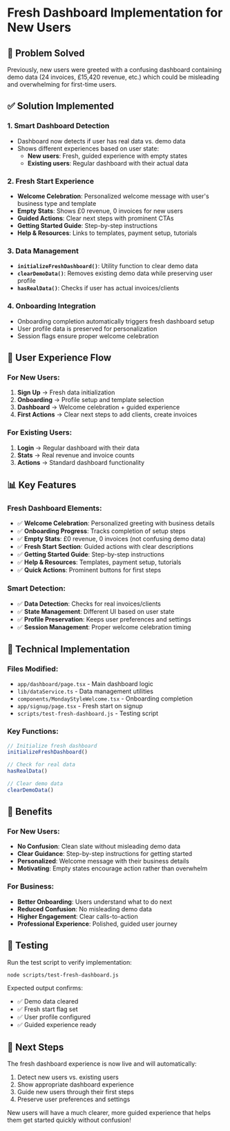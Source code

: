 # Fresh Dashboard Implementation for New Users

## 🎯 Problem Solved
Previously, new users were greeted with a confusing dashboard containing demo data (24 invoices, £15,420 revenue, etc.) which could be misleading and overwhelming for first-time users.

## ✅ Solution Implemented

### 1. **Smart Dashboard Detection**
- Dashboard now detects if user has real data vs. demo data
- Shows different experiences based on user state:
  - **New users**: Fresh, guided experience with empty states
  - **Existing users**: Regular dashboard with their actual data

### 2. **Fresh Start Experience**
- **Welcome Celebration**: Personalized welcome message with user's business type and template
- **Empty Stats**: Shows £0 revenue, 0 invoices for new users
- **Guided Actions**: Clear next steps with prominent CTAs
- **Getting Started Guide**: Step-by-step instructions
- **Help & Resources**: Links to templates, payment setup, tutorials

### 3. **Data Management**
- **`initializeFreshDashboard()`**: Utility function to clear demo data
- **`clearDemoData()`**: Removes existing demo data while preserving user profile
- **`hasRealData()`**: Checks if user has actual invoices/clients

### 4. **Onboarding Integration**
- Onboarding completion automatically triggers fresh dashboard setup
- User profile data is preserved for personalization
- Session flags ensure proper welcome celebration

## 🚀 User Experience Flow

### For New Users:
1. **Sign Up** → Fresh data initialization
2. **Onboarding** → Profile setup and template selection
3. **Dashboard** → Welcome celebration + guided experience
4. **First Actions** → Clear next steps to add clients, create invoices

### For Existing Users:
1. **Login** → Regular dashboard with their data
2. **Stats** → Real revenue and invoice counts
3. **Actions** → Standard dashboard functionality

## 📊 Key Features

### Fresh Dashboard Elements:
- ✅ **Welcome Celebration**: Personalized greeting with business details
- ✅ **Onboarding Progress**: Tracks completion of setup steps
- ✅ **Empty Stats**: £0 revenue, 0 invoices (not confusing demo data)
- ✅ **Fresh Start Section**: Guided actions with clear descriptions
- ✅ **Getting Started Guide**: Step-by-step instructions
- ✅ **Help & Resources**: Templates, payment setup, tutorials
- ✅ **Quick Actions**: Prominent buttons for first steps

### Smart Detection:
- ✅ **Data Detection**: Checks for real invoices/clients
- ✅ **State Management**: Different UI based on user state
- ✅ **Profile Preservation**: Keeps user preferences and settings
- ✅ **Session Management**: Proper welcome celebration timing

## 🔧 Technical Implementation

### Files Modified:
- `app/dashboard/page.tsx` - Main dashboard logic
- `lib/dataService.ts` - Data management utilities
- `components/MondayStyleWelcome.tsx` - Onboarding completion
- `app/signup/page.tsx` - Fresh start on signup
- `scripts/test-fresh-dashboard.js` - Testing script

### Key Functions:
```typescript
// Initialize fresh dashboard
initializeFreshDashboard()

// Check for real data
hasRealData()

// Clear demo data
clearDemoData()
```

## 🎉 Benefits

### For New Users:
- **No Confusion**: Clean slate without misleading demo data
- **Clear Guidance**: Step-by-step instructions for getting started
- **Personalized**: Welcome message with their business details
- **Motivating**: Empty states encourage action rather than overwhelm

### For Business:
- **Better Onboarding**: Users understand what to do next
- **Reduced Confusion**: No misleading demo data
- **Higher Engagement**: Clear calls-to-action
- **Professional Experience**: Polished, guided user journey

## 🧪 Testing

Run the test script to verify implementation:
```bash
node scripts/test-fresh-dashboard.js
```

Expected output confirms:
- ✅ Demo data cleared
- ✅ Fresh start flag set
- ✅ User profile configured
- ✅ Guided experience ready

## 🚀 Next Steps

The fresh dashboard experience is now live and will automatically:
1. Detect new users vs. existing users
2. Show appropriate dashboard experience
3. Guide new users through their first steps
4. Preserve user preferences and settings

New users will have a much clearer, more guided experience that helps them get started quickly without confusion!
